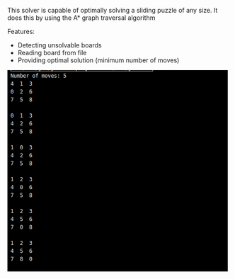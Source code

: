 This solver is capable of optimally solving a sliding puzzle of any size. It does this by using the A\* 
graph traversal algorithm

Features:
* Detecting unsolvable boards 
* Reading board from file 
* Providing optimal solution (minimum number of moves)

![demo](https://raw.githubusercontent.com/torresomarmx/n-puzzle-solver/master/text-files/Screenshot%20from%202020-05-23%2014-05-59.png)
